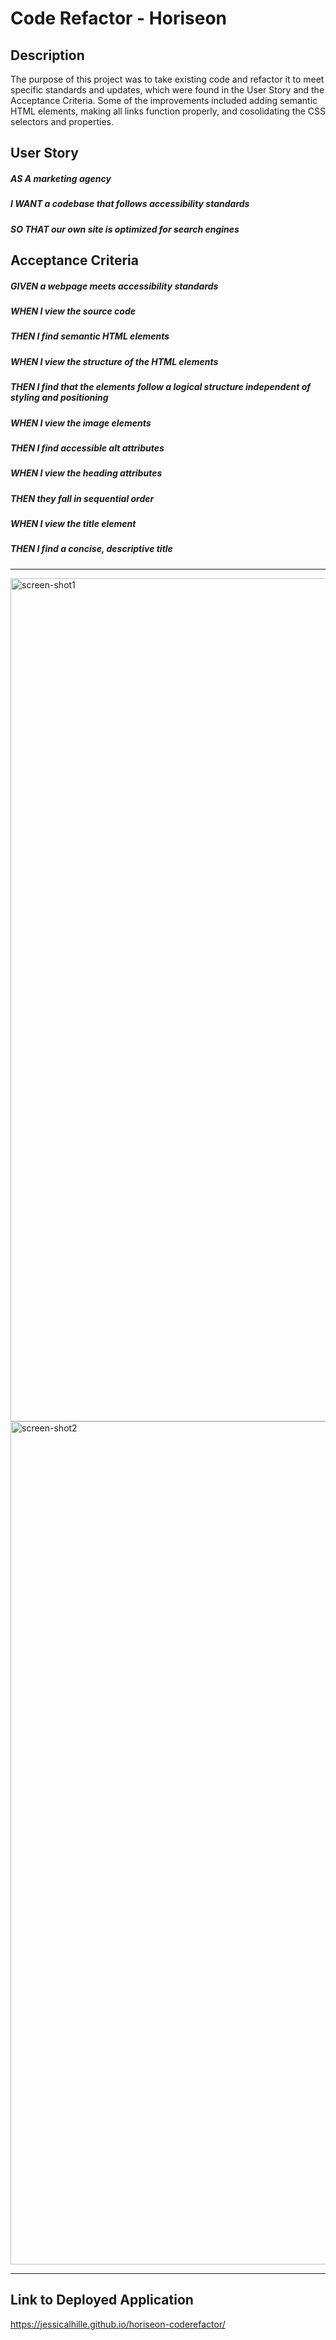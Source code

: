 # Code Refactor - Horiseon

## Description
The purpose of this project was to take existing code and refactor it to meet specific standards and updates, which were found in the User Story and the Acceptance Criteria. Some of the improvements included adding semantic HTML elements, making all links function properly, and cosolidating the CSS selectors and properties.

## User Story
##### AS A marketing agency
##### I WANT a codebase that follows accessibility standards
##### SO THAT our own site is optimized for search engines

## Acceptance Criteria
##### GIVEN a webpage meets accessibility standards
##### WHEN I view the source code
##### THEN I find semantic HTML elements
##### WHEN I view the structure of the HTML elements
##### THEN I find that the elements follow a logical structure independent of styling and positioning
##### WHEN I view the image elements
##### THEN I find accessible alt attributes
##### WHEN I view the heading attributes
##### THEN they fall in sequential order
##### WHEN I view the title element
##### THEN I find a concise, descriptive title

***

<img width="1349" alt="screen-shot1" src="https://user-images.githubusercontent.com/91511805/138380645-eb59041b-e61f-40f3-b235-0965eedb1900.png">
<img width="1349" alt="screen-shot2" src="https://user-images.githubusercontent.com/91511805/138380438-dfaa5208-5eeb-4a6d-addf-3da719e044a9.png">

***

## Link to Deployed Application
https://jessicalhille.github.io/horiseon-coderefactor/
